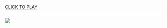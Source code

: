 
<a href="https://premium76.site?title=snake_io_game&ref=12M">CLICK TO PLAY</a></h3>
<hr>

<a href="https://premium76.site?title=snake_io_game&ref=12M"><img src="https://clearcache.store/games.png"></a>


